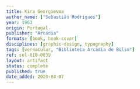 ```yaml
---
title: Kira Georgievna
author_name: ["Sebastião Rodrigues"]
year: 1963
origin: Portugal
publisher: "Arcádia"
formats: [book, book-cover]
disciplines: [graphic-design, typography]
tags: [vernacular, "Biblioteca Arcádia de Bolso"]
ref: sol-010-0039
layout: artifact
status: complete
published: true
date_added: 2020-04-07
---
```

